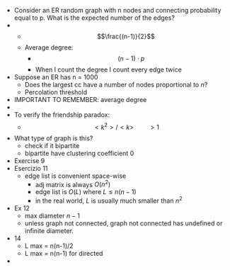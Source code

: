 - Consider an ER random graph with n nodes and connecting probability equal to p. What is the expected number of the edges?
-
	- $$\frac{(n-1)}{2}$$
	- Average degree:
		- $$(n-1) \cdot p$$
		- When I count the degree I count every edge twice
- Suppose an ER has n = 1000
	- Does the largest cc have a number of nodes proportional to $n$?
	- Percolation threshold
- IMPORTANT TO REMEMBER: average degree
-
- To verify the friendship paradox:
	- $$<k^2>/<k> \quad\quad> 1$$
- What type of graph is this?
	- check if it bipartite
	- bipartite have clustering coefficient 0
- Exercise 9
- Esercizio 11
	- edge list is convenient space-wise
		- adj matrix is always $O(n^2)$
		- edge list is $O(L)$ where $L \le n(n-1)$
		- in the real world, $L$ is usually much smaller than $n^2$
- Ex 12
	- max diameter $n - 1$
	- unless graph not connected, graph not connected has undefined or infinite diameter.
- 14
	- L max = n(n-1)/2
	- L max = n(n-1) for directed
-